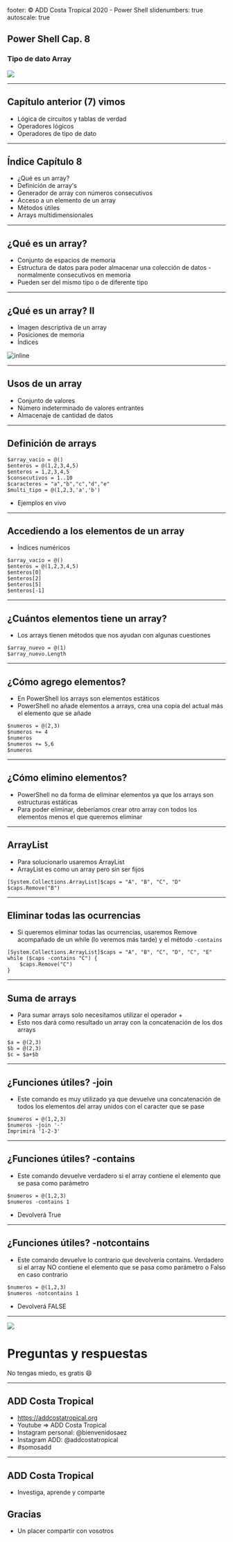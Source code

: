 footer: © ADD Costa Tropical 2020 - Power Shell
slidenumbers: true
autoscale: true

<!-- slide-transition: true -->

## Power Shell Cap. 8

### Tipo de dato Array

![](WindowsPowerShell.jpg)

---

## Capítulo anterior (7) vimos

- Lógica de circuitos y tablas de verdad
- Operadores lógicos
- Operadores de tipo de dato

---

## Índice Capítulo 8

- ¿Qué es un array?
- Definición de array's
- Generador de array con números consecutivos
- Acceso a un elemento de un array
- Métodos útiles
- Arrays multidimensionales

---

## ¿Qué es un array?

- Conjunto de espacios de memoria
- Estructura de datos para poder almacenar una colección de datos - normalmente consecutivos en memoria
- Pueden ser del mismo tipo o de diferente tipo

---

## ¿Qué es un array? II

- Imagen descriptiva de un array
- Posiciones de memoria
- Índices

![inline](array.png)

---

## Usos de un array

- Conjunto de valores
- Número indeterminado de valores entrantes
- Almacenaje de cantidad de datos

---

## Definición de arrays

```
$array_vacio = @()
$enteros = @(1,2,3,4,5)
$enteros = 1,2,3,4,5
$consecutivos = 1..10
$caracteres = "a","b","c","d","e"
$multi_tipo = @(1,2,3,'a','b')
```

- Ejemplos en vivo

---

## Accediendo a los elementos de un array

- Índices numéricos

```
$array_vacio = @()
$enteros = @(1,2,3,4,5)
$enteros[0]
$enteros[2]
$enteros[5]
$enteros[-1]
```

---

## ¿Cuántos elementos tiene un array?

- Los arrays tienen métodos que nos ayudan con algunas cuestiones

```
$array_nuevo = @(1)
$array_nuevo.Length
```

---

## ¿Cómo agrego elementos?

- En PowerShell los arrays son elementos estáticos
- PowerShell no añade elementos a arrays, crea una copia del actual más el elemento que se añade

```
$numeros = @(2,3)
$numeros += 4
$numeros
$numeros += 5,6
$numeros
```

---

## ¿Cómo elimino elementos?

- PowerShell no da forma de eliminar elementos ya que los arrays son estructuras estáticas
- Para poder eliminar, deberíamos crear otro array con todos los elementos menos el que queremos eliminar

---

## ArrayList

- Para solucionarlo usaremos ArrayList
- ArrayList es como un array pero sin ser fijos

```
[System.Collections.ArrayList]$caps = "A", "B", "C", "D"
$caps.Remove("B")
```

---

## Eliminar todas las ocurrencias

- Si queremos eliminar todas las ocurrencias, usaremos Remove acompañado de un while (lo veremos más tarde) y el método `-contains`

```
[System.Collections.ArrayList]$caps = "A", "B", "C", "D", "C", "E"
while ($caps -contains "C") {
    $caps.Remove("C")
}
```

---

## Suma de arrays

- Para sumar arrays solo necesitamos utilizar el operador +
- Esto nos dará como resultado un array con la concatenación de los dos arrays

```
$a = @(2,3)
$b = @(2,3)
$c = $a+$b
```

---

## ¿Funciones útiles? -join

- Este comando es muy utilizado ya que devuelve una concatenación de todos los elementos del array unidos con el caracter que se pase

```
$numeros = @(1,2,3)
$numeros -join '-'
Imprimirá '1-2-3'
```

---

## ¿Funciones útiles? -contains

- Este comando devuelve verdadero si el array contiene el elemento que se pasa como parámetro

```
$numeros = @(1,2,3)
$numeros -contains 1
```

- Devolverá True

---

## ¿Funciones útiles? -notcontains

- Este comando devuelve lo contrario que devolvería contains. Verdadero si el array NO contiene el elemento que se pasa como parámetro o Falso en caso contrario

```
$numeros = @(1,2,3)
$numeros -notcontains 1
```

- Devolverá FALSE

---

![](https://media.giphy.com/media/26BRzQS5HXcEWM7du/giphy.gif)

# Preguntas y respuestas

No tengas miedo, es gratis :smile:

---

## ADD Costa Tropical

- https://addcostatropical.org
- Youtube => ADD Costa Tropical
- Instagram personal: @bienvenidosaez
- Instagram ADD: @addcostatropical
- #somosadd

---

## ADD Costa Tropical

- Investiga, aprende y comparte

## Gracias

- Un placer compartir con vosotros
